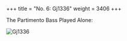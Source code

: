 +++
title = "No. 6: Gj1336"
weight = 3406
+++

The Partimento Bass Played Alone:

![Gj1336](/img/06FenBk4.jpg)
